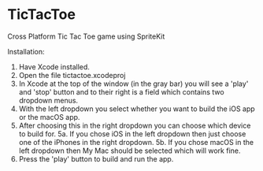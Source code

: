 # TicTacToe
Cross Platform Tic Tac Toe game using SpriteKit

Installation:

1. Have Xcode installed.
2. Open the file tictactoe.xcodeproj
3. In Xcode at the top of the window (in the gray bar) you will see a 'play' and 'stop' button and to their right is a field which contains two dropdown menus.
4. With the left dropdown you select whether you want to build the iOS app or the macOS app.
5. After choosing this in the right dropdown you can choose which device to build for.
5a. If you chose iOS in the left dropdown then just choose one of the iPhones in the right dropdown.
5b. If you chose macOS in the left dropdown then My Mac should be selected which will work fine.
6. Press the 'play' button to build and run the app.
